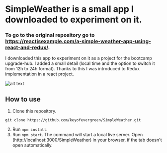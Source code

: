 # SimpleWeather is a small app I downloaded to experiment on it.

### To go to the original repository go to https://reactjsexample.com/a-simple-weather-app-using-react-and-redux/.

I downloaded this app to experiment on it as a project for the bootcamp upgrade-hub.
I added a small detail (local time and the option to switch it from 12h to 24h format).
Thanks to this I was introduced to Redux implementation in a react project.

![alt text](https://i.ibb.co/94fS8mf/weather-app-LG.png)

## How to use

1. Clone this repository.

```
git clone https://github.com/keyofevergreen/SimpleWeather.git
```

2. Run `npm install`.
3. Run `npm start`. The command will start a local live server. Open (http://localhost:3000/SimpleWeather) in your browser, if the tab doesn't open automatically.

